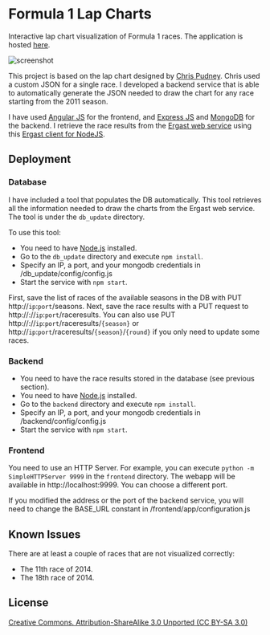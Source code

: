 # Formula 1 Lap Charts

Interactive lap chart visualization of Formula 1 races.
The application is hosted [here](http://davidor.github.io/formula1-lap-charts/#/).

![screenshot](https://github.com/davidor/formula1-lap-charts/blob/master/screenshot.jpg?raw=true "screenshot")

This project is based on the lap chart designed by [Chris Pudney](http://www.vislives.com/2012/03/d3-lap-charts.html).
Chris used a custom JSON for a single race. I developed a backend service that is able to automatically generate the
JSON needed to draw the chart for any race starting from the 2011 season.

I have used [Angular JS](https://angularjs.org/) for the frontend, and [Express JS](http://expressjs.com/) and
[MongoDB](http://www.mongodb.org/) for the backend.
I retrieve the race results from the [Ergast web service](http://ergast.com/mrd/)
using this [Ergast client for NodeJS](https://github.com/davidor/ergast-client-nodejs).


## Deployment

### Database
I have included a tool that populates the DB automatically. This tool retrieves all the information needed
to draw the charts from the Ergast web service. The tool is under the `db_update` directory.

To use this tool:
* You need to have [Node.js](http://nodejs.org/) installed.
* Go to the `db_update` directory and execute `npm install`.
* Specify an IP, a port, and your mongodb credentials in /db_update/config/config.js
* Start the service with `npm start`.

First, save the list of races of the available seasons in the DB with PUT http://`ip`:`port`/seasons.
Next, save the race results with a PUT request to http://://`ip`:`port`/raceresults.
You can also use PUT http://://`ip`:`port`/raceresults/`{season}` or
http://`ip`:`port`/raceresults/`{season}`/`{round}` if you only need to update some races.

### Backend
* You need to have the race results stored in the database (see previous section).
* You need to have [Node.js](http://nodejs.org/) installed.
* Go to the `backend` directory and execute `npm install`.
* Specify an IP, a port, and your mongodb credentials in /backend/config/config.js
* Start the service with `npm start`.

### Frontend
You need to use an HTTP Server. For example, you can execute `python -m SimpleHTTPServer 9999` in the
`frontend` directory.
The webapp will be available in http://localhost:9999. You can choose a different port.

If you modified the address or the port of the backend service, you will need to change the BASE_URL constant in
/frontend/app/configuration.js


## Known Issues
There are at least a couple of races that are not visualized correctly:
- The 11th race of 2014.
- The 18th race of 2014.


## License
[Creative Commons. Attribution-ShareAlike 3.0 Unported (CC BY-SA 3.0)](http://creativecommons.org/licenses/by-sa/3.0/)
